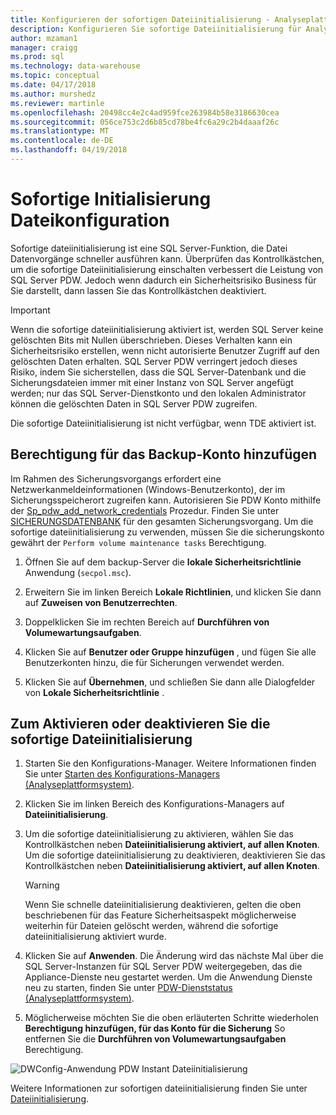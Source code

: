 ```yaml
---
title: Konfigurieren der sofortigen Dateiinitialisierung - Analyseplattformsystem | Microsoft Docs
description: Konfigurieren Sie sofortige Dateiinitialisierung für Analytics Platform System. Sofortige dateiinitialisierung ist eine SQL Server-Funktion, die Datei Datenvorgänge schneller ausführen kann.
author: mzaman1
manager: craigg
ms.prod: sql
ms.technology: data-warehouse
ms.topic: conceptual
ms.date: 04/17/2018
ms.author: murshedz
ms.reviewer: martinle
ms.openlocfilehash: 20498cc4e2c4ad959fce263984b58e3186630cea
ms.sourcegitcommit: 056ce753c2d6b85cd78be4fc6a29c2b4daaaf26c
ms.translationtype: MT
ms.contentlocale: de-DE
ms.lasthandoff: 04/19/2018
---
```

# <a name="instant-file-initialization-configuration"></a>Sofortige Initialisierung Dateikonfiguration
Sofortige dateiinitialisierung ist eine SQL Server-Funktion, die Datei Datenvorgänge schneller ausführen kann. Überprüfen das Kontrollkästchen, um die sofortige Dateiinitialisierung einschalten verbessert die Leistung von SQL Server PDW. Jedoch wenn dadurch ein Sicherheitsrisiko Business für Sie darstellt, dann lassen Sie das Kontrollkästchen deaktiviert.  
  
> [!IMPORTANT]  
> Wenn die sofortige dateiinitialisierung aktiviert ist, werden SQL Server keine gelöschten Bits mit Nullen überschrieben.  Dieses Verhalten kann ein Sicherheitsrisiko erstellen, wenn nicht autorisierte Benutzer Zugriff auf den gelöschten Daten erhalten. SQL Server PDW verringert jedoch dieses Risiko, indem Sie sicherstellen, dass die SQL Server-Datenbank und die Sicherungsdateien immer mit einer Instanz von SQL Server angefügt werden; nur das SQL Server-Dienstkonto und den lokalen Administrator können die gelöschten Daten in SQL Server PDW zugreifen.  
  
Die sofortige Dateiinitialisierung ist nicht verfügbar, wenn TDE aktiviert ist.  
  
## <a name="add-permission-for-the-backup-account"></a>Berechtigung für das Backup-Konto hinzufügen  
Im Rahmen des Sicherungsvorgangs erfordert eine Netzwerkanmeldeinformationen (Windows-Benutzerkonto), der im Sicherungsspeicherort zugreifen kann. Autorisieren Sie PDW Konto mithilfe der [Sp_pdw_add_network_credentials](../relational-databases/system-stored-procedures/sp-pdw-add-network-credentials-sql-data-warehouse.md) Prozedur. Finden Sie unter [SICHERUNGSDATENBANK](../t-sql/statements/backup-database-parallel-data-warehouse.md) für den gesamten Sicherungsvorgang. Um die sofortige dateiinitialisierung zu verwenden, müssen Sie die sicherungskonto gewährt der `Perform volume maintenance tasks` Berechtigung.  
  
1.  Öffnen Sie auf dem backup-Server die **lokale Sicherheitsrichtlinie** Anwendung (`secpol.msc`).  
  
2.  Erweitern Sie im linken Bereich **Lokale Richtlinien**, und klicken Sie dann auf **Zuweisen von Benutzerrechten**.  
  
3.  Doppelklicken Sie im rechten Bereich auf **Durchführen von Volumewartungsaufgaben**.  
  
4.  Klicken Sie auf **Benutzer oder Gruppe hinzufügen** , und fügen Sie alle Benutzerkonten hinzu, die für Sicherungen verwendet werden.  
  
5.  Klicken Sie auf **Übernehmen**, und schließen Sie dann alle Dialogfelder von **Lokale Sicherheitsrichtlinie** .  
  
## <a name="to-turn-instant-file-initialization-on-or-off"></a>Zum Aktivieren oder deaktivieren Sie die sofortige Dateiinitialisierung  
  
1.  Starten Sie den Konfigurations-Manager. Weitere Informationen finden Sie unter [Starten des Konfigurations-Managers &#40;Analyseplattformsystem&#41;](launch-the-configuration-manager.md).  
  
2.  Klicken Sie im linken Bereich des Konfigurations-Managers auf **Dateiinitialisierung**.  
  
3.  Um die sofortige dateiinitialisierung zu aktivieren, wählen Sie das Kontrollkästchen neben **Dateiinitialisierung aktiviert, auf allen Knoten**. Um die sofortige dateiinitialisierung zu deaktivieren, deaktivieren Sie das Kontrollkästchen neben **Dateiinitialisierung aktiviert, auf allen Knoten**.  
  
    > [!WARNING]  
    > Wenn Sie schnelle dateiinitialisierung deaktivieren, gelten die oben beschriebenen für das Feature Sicherheitsaspekt möglicherweise weiterhin für Dateien gelöscht werden, während die sofortige dateiinitialisierung aktiviert wurde.  
  
4.  Klicken Sie auf **Anwenden**. Die Änderung wird das nächste Mal über die SQL Server-Instanzen für SQL Server PDW weitergegeben, das die Appliance-Dienste neu gestartet werden. Um die Anwendung Dienste neu zu starten, finden Sie unter [PDW-Dienststatus &#40;Analyseplattformsystem&#41;](pdw-services-status.md).  
  
5.  Möglicherweise möchten Sie die oben erläuterten Schritte wiederholen **Berechtigung hinzufügen, für das Konto für die Sicherung** So entfernen Sie die **Durchführen von Volumewartungsaufgaben** Berechtigung.  
  
![DWConfig-Anwendung PDW Instant Dateiinitialisierung](./media/instant-file-initialization-configuration/SQL_Server_PDW_DWConfig_ApplPDWInstant.png "SQL_Server_PDW_DWConfig_ApplPDWInstant")  
  
Weitere Informationen zur sofortigen dateiinitialisierung finden Sie unter [Dateiinitialisierung](http://technet.microsoft.com/en-us/library/ms175935(v=SQL.105).aspx).  
  
